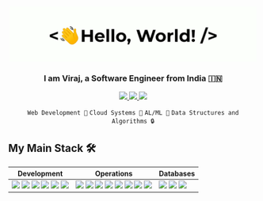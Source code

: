 <div align="center">
    <img src="greetings.gif" align="center" height="" width="500" />
</div>

### <div align="center" width="200">I am Viraj, a Software Engineer from India 🇮🇳</div>

<p align="center">
    <a href="mailto:shahvira@msu.edu">
        <img src="https://img.shields.io/badge/mail-%23ff4343.svg?&style=for-the-badge&logo=gmail&logoColor=white" />
    </a>
    <a href="https://www.youtube.com/watch?v=dQw4w9WgXcQ&ab_channel=RickAstley">
        <img src="https://img.shields.io/badge/-Twitter-1ca0f1?style=for-the-badge&labelColor=1ca0f1&logo=twitter&logoColor=white" />
    </a>
    <a href="https://virajshah.tech">
        <img src="https://svgshare.com/i/12fy.svg" />
    </a>
</p>

<p align="center">
    <code>Web Development 🚀</code> 
    <code>Cloud Systems 🧠</code>
    <code>AL/ML 🚦</code>
    <code>Data Structures and Algorithms 🔒</code>
</p>

## My Main Stack 🛠️

<table>
    <thead>
        <tr>
            <th>Development</th>
            <th>Operations</th>
            <th>Databases</th>
        </tr>
    </thead>
    <tbody>
        <tr>
            <td>
                <img src="https://img.shields.io/badge/TypeScript-007ACC?style=for-the-badge&logo=typescript&logoColor=white" />
                <img src="https://img.shields.io/badge/Next.js-000?style=for-the-badge&logo=next.js&logoColor=white" />
                <img src="https://img.shields.io/badge/NestJS-000?style=for-the-badge&logo=nestjs&logoColor=F00" />
                <img src="https://img.shields.io/badge/Node.js-43853D?style=for-the-badge&logo=node.js&logoColor=white" />
                <img src="https://img.shields.io/badge/Spring%20Boot-67AA3C?style=for-the-badge&logo=springboot&logoColor=white" />
                <img src="https://img.shields.io/badge/Python-3776AB?style=for-the-badge&logo=python&logoColor=F7F7F7" />
            </td>
            <td>
                <img src="https://img.shields.io/badge/Ansible-F7F7F7?style=for-the-badge&logo=ansible&logoColor=black" />
                <img src="https://img.shields.io/badge/Terraform-F7F7F7?style=for-the-badge&logo=terraform&logoColor=5A40DD" />
                <img src="https://img.shields.io/badge/Grafana-F7F7F7?style=for-the-badge&logo=grafana&logoColor=E55729" />
                <img src="https://img.shields.io/badge/DataDog-F7F7F7?style=for-the-badge&logo=datadog&logoColor=632CA6" />
                <img src="https://img.shields.io/badge/Kubernetes-F7F7F7?style=for-the-badge&logo=kubernetes&logoColor=3068DB" />
                <img src="https://img.shields.io/badge/Docker-F7F7F7?style=for-the-badge&logo=docker&logoColor=61DAFB" />
                <img src="https://img.shields.io/badge/GitHub%20Actions-F7F7F7?style=for-the-badge&logo=github&logoColor=black" />
                <img src="https://img.shields.io/badge/GitLab%20CI-F7F7F7?style=for-the-badge&logo=gitlab&logoColor=FC6D26" />
            </td>
            <td>
                <img src="https://img.shields.io/badge/PostgreSQL-316192?style=for-the-badge&logo=postgresql&logoColor=white" />
                <img src="https://img.shields.io/badge/MongoDB-679444?style=for-the-badge&logo=mongodb&logoColor=white" />
                <img src="https://img.shields.io/badge/Redis-C13B2C?style=for-the-badge&logo=redis&logoColor=white" />
            </td>
        </tr>
    </tbody>
</table>
